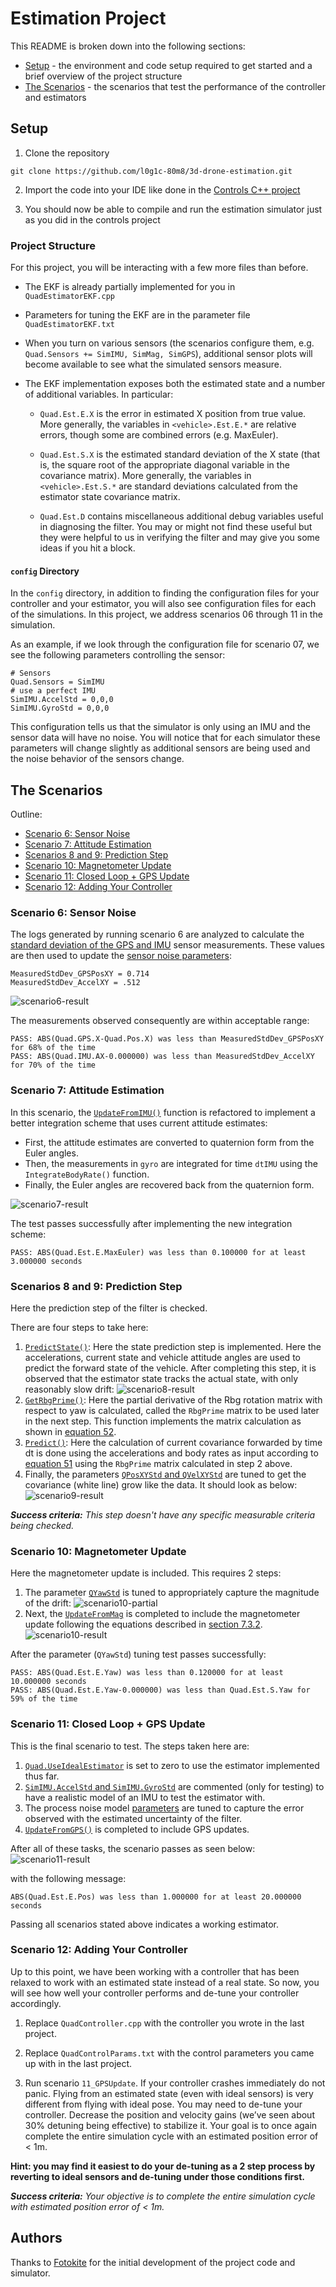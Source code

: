 # Estimation Project #

This README is broken down into the following sections:

 - [Setup](#setup) - the environment and code setup required to get started and a brief overview of the project structure
 - [The Scenarios](#the-scenarios) - the scenarios that test the performance of the controller and estimators


## Setup ##

 1. Clone the repository
 ```
 git clone https://github.com/l0g1c-80m8/3d-drone-estimation.git
 ```

 2. Import the code into your IDE like done in the [Controls C++ project](https://github.com/l0g1c-80m8/3d-drone-controller#development-environment-setup)
 
 3. You should now be able to compile and run the estimation simulator just as you did in the controls project


### Project Structure ###

For this project, you will be interacting with a few more files than before.

 - The EKF is already partially implemented for you in `QuadEstimatorEKF.cpp`

 - Parameters for tuning the EKF are in the parameter file `QuadEstimatorEKF.txt`

 - When you turn on various sensors (the scenarios configure them, e.g. `Quad.Sensors += SimIMU, SimMag, SimGPS`), additional sensor plots will become available to see what the simulated sensors measure.

 - The EKF implementation exposes both the estimated state and a number of additional variables. In particular:

   - `Quad.Est.E.X` is the error in estimated X position from true value.  More generally, the variables in `<vehicle>.Est.E.*` are relative errors, though some are combined errors (e.g. MaxEuler).

   - `Quad.Est.S.X` is the estimated standard deviation of the X state (that is, the square root of the appropriate diagonal variable in the covariance matrix). More generally, the variables in `<vehicle>.Est.S.*` are standard deviations calculated from the estimator state covariance matrix.

   - `Quad.Est.D` contains miscellaneous additional debug variables useful in diagnosing the filter. You may or might not find these useful but they were helpful to us in verifying the filter and may give you some ideas if you hit a block.


#### `config` Directory ####

In the `config` directory, in addition to finding the configuration files for your controller and your estimator, you will also see configuration files for each of the simulations. In this project, we address scenarios 06 through 11 in the simulation.

As an example, if we look through the configuration file for scenario 07, we see the following parameters controlling the sensor:

```
# Sensors
Quad.Sensors = SimIMU
# use a perfect IMU
SimIMU.AccelStd = 0,0,0
SimIMU.GyroStd = 0,0,0
```

This configuration tells us that the simulator is only using an IMU and the sensor data will have no noise.  You will notice that for each simulator these parameters will change slightly as additional sensors are being used and the noise behavior of the sensors change.


## The Scenarios ##

Outline:

 - [Scenario 6: Sensor Noise](#scenario-6-sensor-noise)
 - [Scenario 7: Attitude Estimation](#scenario-7-attitude-estimation)
 - [Scenarios 8 and 9: Prediction Step](#scenarios-8-and-9-prediction-step)
 - [Scenario 10: Magnetometer Update](#scenario-10-magnetometer-update)
 - [Scenario 11: Closed Loop + GPS Update](#scenario-11-closed-loop--gps-update)
 - [Scenario 12: Adding Your Controller](#scenario-12-adding-your-controller)



### Scenario 6: Sensor Noise ###

The logs generated by running scenario 6 are analyzed to calculate the [standard deviation of the GPS and IMU](analysis/scenario6-sensor-noise-analysis.ipynb) sensor measurements. These values are then used to update the [sensor noise parameters](config/06_SensorNoise.txt):
```
MeasuredStdDev_GPSPosXY = 0.714
MeasuredStdDev_AccelXY = .512
```
![scenario6-result](images/scenario6-result.png)


The measurements observed consequently are within acceptable range:
```
PASS: ABS(Quad.GPS.X-Quad.Pos.X) was less than MeasuredStdDev_GPSPosXY for 68% of the time
PASS: ABS(Quad.IMU.AX-0.000000) was less than MeasuredStdDev_AccelXY for 70% of the time
```


### Scenario 7: Attitude Estimation ###

In this scenario, the [```UpdateFromIMU()```](src/QuadEstimatorEKF.cpp#L103) function is refactored to implement a better integration scheme that uses current attitude estimates:

- First, the attitude estimates are converted to quaternion form from the Euler angles.
- Then, the measurements in ```gyro``` are integrated for time ```dtIMU``` using the ```IntegrateBodyRate()``` function.
- Finally, the Euler angles are recovered back from the quaternion form.

![scenario7-result](images/scenario7-result.png)

The test passes successfully after implementing the new integration scheme:
```
PASS: ABS(Quad.Est.E.MaxEuler) was less than 0.100000 for at least 3.000000 seconds
```



### Scenarios 8 and 9: Prediction Step ###

Here the prediction step of the filter is checked.

There are four steps to take here:
1. [```PredictState()```](src/QuadEstimatorEKF.cpp#L174): Here the state prediction step is implemented. Here the accelerations, current state and vehicle attitude angles are used to predict the forward state of the vehicle. After completing this step, it is observed that the estimator state tracks the actual state, with only reasonably slow drift:
![scenario8-result](images/scenario8-result.png)
2. [```GetRbgPrime()```](src/QuadEstimatorEKF.cpp#L209): Here the partial derivative of the Rbg rotation matrix with respect to yaw is calculated, called the ```RbgPrime``` matrix to be used later in the next step. This function implements the matrix calculation as shown in [equation 52](https://www.overleaf.com/project/5c34caab7ecefc04087273b9).
3. [```Predict()```](src/QuadEstimatorEKF.cpp#L264): Here the calculation of current covariance forwarded by time dt is done using the accelerations and body rates as input according to [equation 51](https://www.overleaf.com/project/5c34caab7ecefc04087273b9) using the ```RbgPrime``` matrix calculated in step 2 above.
4. Finally, the parameters [```QPosXYStd``` and ```QVelXYStd```](config/QuadEstimatorEKF.txt) are tuned to get the covariance (white line) grow like the data. It should look as below:
![scenario9-result](images/scenario9-result.png)

***Success criteria:*** *This step doesn't have any specific measurable criteria being checked.*


### Scenario 10: Magnetometer Update ###

Here the magnetometer update is included. This requires 2 steps:
1. The parameter [```QYawStd```](config/QuadEstimatorEKF.txt) is tuned to appropriately capture the magnitude of the drift: 
![scenario10-partial](images/scenario10-partial.png)
2. Next, the [```UpdateFromMag```](src/QuadEstimatorEKF.cpp#L321) is completed to include the magnetometer update following the equations described in [section 7.3.2](https://www.overleaf.com/read/vymfngphcccj).
![scenario10-result](images/scenario10-result.png)

After the parameter (```QYawStd```) tuning test passes successfully:
```
PASS: ABS(Quad.Est.E.Yaw) was less than 0.120000 for at least 10.000000 seconds
PASS: ABS(Quad.Est.E.Yaw-0.000000) was less than Quad.Est.S.Yaw for 59% of the time
```

### Scenario 11: Closed Loop + GPS Update ###

This is the final scenario to test. The steps taken here are:
1. [```Quad.UseIdealEstimator```](config/11_GPSUpdate.txt) is set to zero to use the estimator implemented thus far.
2. [```SimIMU.AccelStd``` and ```SimIMU.GyroStd```](config/11_GPSUpdate.txt) are commented (only for testing) to have a realistic model of an IMU to test the estimator with.
3. The process noise model [parameters](config/QuadEstimatorEKF.txt) are tuned to capture the error observed with the estimated uncertainty of the filter. 
4. [```UpdateFromGPS()```](src/QuadEstimatorEKF.cpp#L300) is completed to include GPS updates.

After all of these tasks, the scenario passes as seen below:
![scenario11-result](images/scenario11-result.png)

with the following message:
```
ABS(Quad.Est.E.Pos) was less than 1.000000 for at least 20.000000 seconds
```

Passing all scenarios stated above indicates a working estimator.

### Scenario 12: Adding Your Controller ###

Up to this point, we have been working with a controller that has been relaxed to work with an estimated state instead of a real state.  So now, you will see how well your controller performs and de-tune your controller accordingly.

1. Replace `QuadController.cpp` with the controller you wrote in the last project.

2. Replace `QuadControlParams.txt` with the control parameters you came up with in the last project.

3. Run scenario `11_GPSUpdate`. If your controller crashes immediately do not panic. Flying from an estimated state (even with ideal sensors) is very different from flying with ideal pose. You may need to de-tune your controller. Decrease the position and velocity gains (we’ve seen about 30% detuning being effective) to stabilize it.  Your goal is to once again complete the entire simulation cycle with an estimated position error of < 1m.

**Hint: you may find it easiest to do your de-tuning as a 2 step process by reverting to ideal sensors and de-tuning under those conditions first.**

***Success criteria:*** *Your objective is to complete the entire simulation cycle with estimated position error of < 1m.*

## Authors ##

Thanks to [Fotokite](https://fotokite.com/) for the initial development of the project code and simulator.